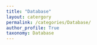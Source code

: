 ```yaml
---
title: "Database"
layout: catergory
permalink: /categories/Database/
author_profile: True
taxonomy: Database
---
```

